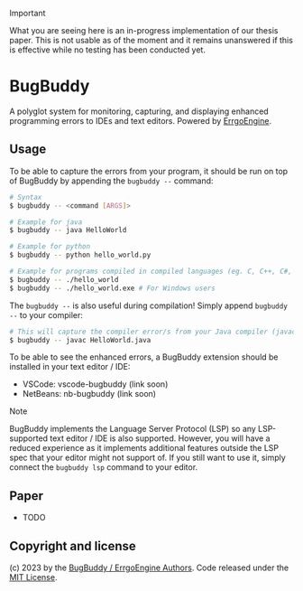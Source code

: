 > [!IMPORTANT]
> What you are seeing here is an in-progress implementation of our thesis paper. This is not usable as of the moment and it remains unanswered if this is effective while no testing has been conducted yet.

# BugBuddy
A polyglot system for monitoring, capturing, and displaying enhanced programming errors to IDEs and text editors. Powered by [ErrgoEngine](https://github.com/nedpals/errgoengine).

## Usage
To be able to capture the errors from your program, it should be run on top of BugBuddy by appending the `bugbuddy --` command:
```bash
# Syntax
$ bugbuddy -- <command [ARGS]>

# Example for java
$ bugbuddy -- java HelloWorld

# Example for python
$ bugbuddy -- python hello_world.py

# Example for programs compiled in compiled languages (eg. C, C++, C#, Go, etc.)
$ bugbuddy -- ./hello_world
$ bugbuddy -- ./hello_world.exe # For Windows users
```

The `bugbuddy --` is also useful during compilation! Simply append `bugbuddy --` to your compiler:
```bash
# This will capture the compiler error/s from your Java compiler (javac)
$ bugbuddy -- javac HelloWorld.java
```

To be able to see the enhanced errors, a BugBuddy extension should be installed in your text editor / IDE:
- VSCode: vscode-bugbuddy (link soon)
- NetBeans: nb-bugbuddy (link soon)

> [!NOTE]
> BugBuddy implements the Language Server Protocol (LSP) so any LSP-supported text editor / IDE is also supported.
> However, you will have a reduced experience as it implements additional features outside the LSP spec that your editor
> might not support of.
> If you still want to use it, simply connect the `bugbuddy lsp` command to your editor.

## Paper
- TODO

## Copyright and license
(c) 2023 by the [BugBuddy / ErrgoEngine Authors](https://github.com/nedpals/bugbuddy/graphs/contributors). Code released under the [MIT License](https://github.com/nedpals/bugbuddy/blob/main/LICENSE).
